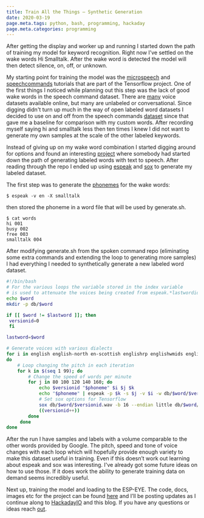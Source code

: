 ```yaml
---
title: Train All the Things — Synthetic Generation
date: 2020-03-19
page.meta.tags: python, bash, programming, hackaday
page.meta.categories: programming
---
```


After getting the display and worker up and running I started down the path of training my model for keyword
recognition. Right now I’ve settled on the wake words Hi Smalltalk. After the wake word is detected the model will then
detect silence, on, off, or unknown.

My starting point for training the model was
the [microspeech](https://github.com/tensorflow/tensorflow/tree/master/tensorflow/lite/micro/examples/micro_speech)
and [speechcommands](https://github.com/tensorflow/docs/blob/master/site/en/r1/tutorials/sequences/audio_recognition)
tutorials that are part of the Tensorflow project. One of the first things I noticed while planning out this step was
the lack of good wake words in the speech command dataset. There
are [many](https://github.com/jim-schwoebel/voice_datasets) voice datasets available online, but many are unlabeled or
conversational. Since digging didn't turn up much in the way of open labeled word datasets I decided to use on and off
from the speech commands [dataset](https://ai.googleblog.com/2017/08/launching-speech-commands-dataset.html) since that
gave me a baseline for comparison with my custom words. After recording myself saying hi and smalltalk less then ten
times I knew I did not want to generate my own samples at the scale of the other labeled keywords.

Instead of giving up on my wake word combination I started digging around for options and found an
interesting [project](https://github.com/JohannesBuchner/spoken-command-recognition) where somebody had started down the
path of generating labeled words with text to speech. After reading through the repo I ended up
using [espeak](http://espeak.sourceforge.net/) and [sox](http://sox.sourceforge.net/) to generate my labeled dataset.

The first step was to generate the [phonemes](https://en.wikipedia.org/wiki/Phoneme) for the wake words:

```shell
$ espeak -v en -X smalltalk
```

then stored the phoneme in a word file that will be used by generate.sh.

```shell
$ cat words
hi 001
busy 002
free 003
smalltalk 004
```

After modifying generate.sh from the spoken command repo (eliminating some extra commands and extending the loop to
generating more samples) I had everything I needed to synthetically generate a new labeled word dataset.

```bash
#!/bin/bash
# For the various loops the variable stored in the index variable
# is used to attenuate the voices being created from espeak.*lastwordid=""cat words | while read word wordid phonemedo
echo $word
mkdir -p db/$word

if [[ $word != $lastword ]]; then
 versionid=0
 fi

lastword=$word

# Generate voices with various dialects
for i in english english-north en-scottish englishrp englishwmids english-us en-westindies
do
    # Loop changing the pitch in each iteration
    for k in $(seq 1 99); do
        # Change the speed of words per minute
        for j in 80 100 120 140 160; do
            echo $versionid "$phoneme" $i $j $k
            echo "$phoneme" | espeak -p $k -s $j -v $i -w db/$word/$versionid.wav
            # Set sox options for Tensorflow
            sox db/$word/$versionid.wav -b 16 --endian little db/$word/tf$versionid.wav rate 16k
            ((versionid++))
        done
     done
done
```

After the run I have samples and labels with a volume comparable to the other words provided by Google. The pitch, speed
and tone of voice changes with each loop which will hopefully provide enough variety to make this dataset useful in
training. Even if this doesn’t work out learning about espeak and sox was interesting. I've already got some future
ideas on how to use those. If it does work the ability to generate training data on demand seems incredibly useful.

Next up, training the model and loading to the ESP-EYE. The code, docs, images etc for the project can be
found [here](https://github.com/n0mn0m/on-air) and I’ll be posting updates as I continue along
to [HackadayIO](https://hackaday.io/project/170228-on-air) and this blog. If you have any questions or ideas
reach [out](mailto:n0mn0m@burningdaylight.io).
